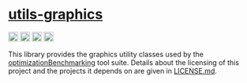 # [utils-graphics](http://www.github.com/optimizationBenchmarking/utils-graphics/)

[<img alt="Travis CI Build Status" src="https://img.shields.io/travis/optimizationBenchmarking/utils-graphics/master.svg" height="20"/>](https://travis-ci.org/optimizationBenchmarking/utils-graphics/)
[<img alt="CircleCI Build Status" src="https://img.shields.io/circleci/project/optimizationBenchmarking/utils-graphics.svg" height="20"/>](https://circleci.com/gh/optimizationBenchmarking/utils-graphics)
[<img alt="Wercker Build Status" src="https://img.shields.io/wercker/ci/567cdedf1e29124443101992.svg" height="20"/>](https://app.wercker.com/#applications/567cdedf1e29124443101992)
[<img alt="Shippable Build Status" src="https://img.shields.io/shippable/567cde0f1895ca447466ea67.svg" height="20"/>](https://app.shippable.com/projects/567cde0f1895ca447466ea67)

This library provides the graphics utility classes used by the [optimizationBenchmarking](http://www.github.com/optimizationBenchmarking/) tool suite. Details about the licensing of this project and the projects it depends on are given in [LICENSE.md](https://github.com/optimizationBenchmarking/utils-graphics/blob/master/LICENSE.md).